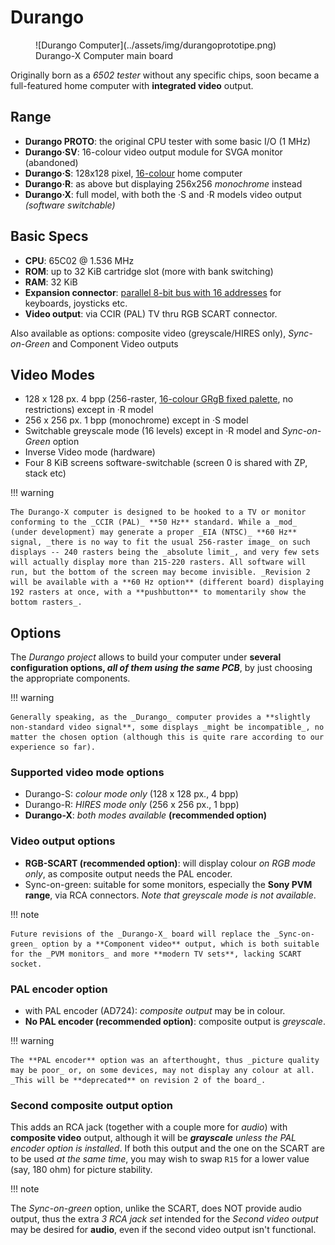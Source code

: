 # Durango

<figure markdown>
![Durango Computer](../assets/img/durangoprototipe.png)
<figcaption>Durango-X Computer main board</figcaption>
</figure>

Originally born as a _6502 tester_ without any specific chips, soon became a full-featured home computer with **integrated video** output.

## Range

* **Durango PROTO**: the original CPU tester with some basic I/O (1 MHz)
* **Durango·SV**: 16-colour video output module for SVGA monitor (abandoned)
* **Durango·S**: 128x128 pixel, [16-colour](palette.md) home computer
* **Durango·R**: as above but displaying 256x256 _monochrome_ instead
* **Durango·X**: full model, with both the ·S and ·R models video output _(software switchable)_

## Basic Specs

* **CPU**: 65C02 @ 1.536 MHz
* **ROM**: up to 32 KiB cartridge slot (more with bank switching)
* **RAM**: 32 KiB
* **Expansion connector**: [parallel 8-bit bus with 16 addresses](exp_bus.md) for keyboards, joysticks etc.
* **Video output**: via CCIR (PAL) TV thru RGB SCART connector.

Also available as options: composite video (greyscale/HIRES only), _Sync-on-Green_ and Component Video outputs

## Video Modes

* 128 x 128 px. 4 bpp (256-raster, [16-colour GRgB fixed palette](palette.md), no restrictions) except in ·R model
* 256 x 256 px. 1 bpp (monochrome) except in ·S model
* Switchable greyscale mode (16 levels) except in ·R model and _Sync-on-Green_ option
* Inverse Video mode (hardware)
* Four 8 KiB screens software-switchable (screen 0 is shared with ZP, stack etc)

!!! warning

	The Durango-X computer is designed to be hooked to a TV or monitor conforming to the _CCIR (PAL)_ **50 Hz** standard. While a _mod_ (under development) may generate a proper _EIA (NTSC)_ **60 Hz** signal, _there is no way to fit the usual 256-raster image_ on such displays -- 240 rasters being the _absolute limit_, and very few sets will actually display more than 215-220 rasters. All software will run, but the bottom of the screen may become invisible. _Revision 2 will be available with a **60 Hz option** (different board) displaying 192 rasters at once, with a **pushbutton** to momentarily show the bottom rasters_.

## Options

The _Durango project_ allows to build your computer under **several configuration options, _all of them using the same PCB_**, by just choosing the appropriate components.

!!! warning

	Generally speaking, as the _Durango_ computer provides a **slightly non-standard video signal**, some displays _might be incompatible_, no matter the chosen option (although this is quite rare according to our experience so far).

### Supported video mode options

* Durango-S: _colour mode only_ (128 x 128 px., 4 bpp)
* Durango-R: _HIRES mode only_ (256 x 256 px., 1 bpp)
* **Durango-X**: _both modes available_ **(recommended option)**

### Video output options

* **RGB-SCART (recommended option)**: will display colour _on RGB mode only_, as composite output needs the PAL encoder.
* Sync-on-green: suitable for some monitors, especially the **Sony PVM range**, via RCA connectors. _Note that greyscale mode is not available_.

!!! note

	Future revisions of the _Durango-X_ board will replace the _Sync-on-green_ option by a **Component video** output, which is both suitable for the _PVM monitors_ and more **modern TV sets**, lacking SCART socket.

### PAL encoder option

* with PAL encoder (AD724): _composite output_ may be in colour.
* **No PAL encoder (recommended option)**: composite output is _greyscale_.

!!! warning

	The **PAL encoder** option was an afterthought, thus _picture quality may be poor_ or, on some devices, may not display any colour at all. _This will be **deprecated** on revision 2 of the board_.
	
### Second composite output option

This adds an RCA jack (together with a couple more for _audio_) with **composite video** output, although it will be _**grayscale** unless the PAL encoder option is installed_. If both this output and the one on the SCART are to be used _at the same time_, you may wish to swap `R15` for a lower value (say, 180 ohm) for picture stability.

!!! note

The _Sync-on-green_ option, unlike the SCART, does NOT provide audio output, thus the extra _3 RCA jack set_ intended for the _Second video output_ may be desired for **audio**, even if the second video output isn't functional.
